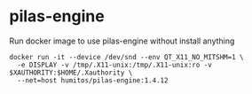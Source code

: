 # pilas-engine

Run docker image to use pilas-engine without install anything

    docker run -it --device /dev/snd --env QT_X11_NO_MITSHM=1 \
      -e DISPLAY -v /tmp/.X11-unix:/tmp/.X11-unix:ro -v $XAUTHORITY:$HOME/.Xauthority \
      --net=host humitos/pilas-engine:1.4.12
